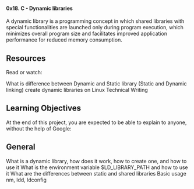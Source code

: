 #### 0x18. C - Dynamic libraries

A dynamic library is a programming concept in which shared libraries with special functionalities are launched only during program execution, which minimizes overall program size and facilitates improved application performance for reduced memory consumption.
## Resources
Read or watch:

What is difference between Dynamic and Static library (Static and Dynamic linking)
create dynamic libraries on Linux
Technical Writing
## Learning Objectives
At the end of this project, you are expected to be able to explain to anyone, without the help of Google:

## General
What is a dynamic library, how does it work, how to create one, and how to use it
What is the environment variable $LD_LIBRARY_PATH and how to use it
What are the differences between static and shared libraries
Basic usage nm, ldd, ldconfig
